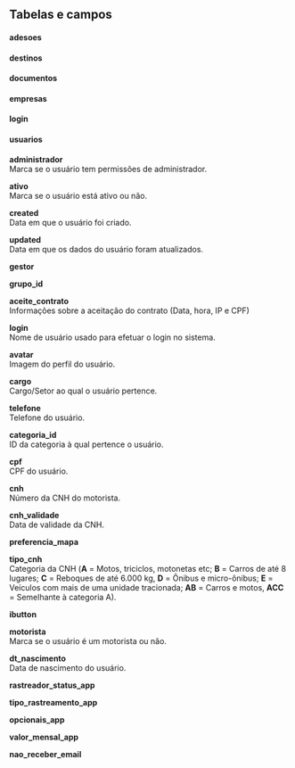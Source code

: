 ## Tabelas e campos

#### adesoes

#### destinos

#### documentos

#### empresas

#### login

#### usuarios
**administrador**  
  Marca se o usuário tem permissões de administrador.

**ativo**  
  Marca se o usuário está ativo ou não.

**created**  
  Data em que o usuário foi criado.  

**updated**  
  Data em que os dados do usuário foram atualizados.

**gestor**  


**grupo_id**  


**aceite_contrato**  
Informações sobre a aceitação do contrato (Data, hora, IP e CPF)

**login**  
Nome de usuário usado para efetuar o login no sistema.

**avatar**  
Imagem do perfil do usuário.

**cargo**  
Cargo/Setor ao qual o usuário pertence.

**telefone**  
Telefone do usuário.

**categoria_id**  
ID da categoria à qual pertence o usuário.

**cpf**  
CPF do usuário.

**cnh**  
Número da CNH do motorista.

**cnh_validade**  
Data de validade da CNH.

**preferencia_mapa**  


**tipo_cnh**  
  Categoria da CNH (**A** = Motos, triciclos, motonetas etc; **B** = Carros de até 8 lugares; **C** = Reboques de até 6.000     kg, **D** = Ônibus e micro-ônibus; **E** = Veículos com mais de uma unidade tracionada; **AB** = Carros e motos, **ACC** =   Semelhante à categoria A).

**ibutton**  


**motorista**  
Marca se o usuário é um motorista ou não.

**dt_nascimento**  
Data de nascimento do usuário.

**rastreador_status_app**  


**tipo_rastreamento_app**  


**opcionais_app**  


**valor_mensal_app**  


**nao_receber_email**  


